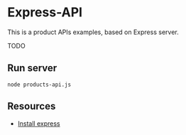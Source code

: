 # Express-API 
This is a product APIs examples, based on Express server.

TODO

## Run server
```
node products-api.js
```
## Resources
* [Install express](https://expressjs.com/en/starter/installing.html)
